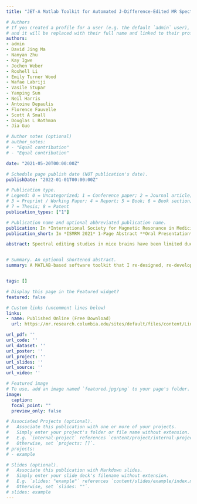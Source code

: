 ```yaml
---
title: "JET-A Matlab Toolkit for Automated J-Difference-Edited MR Spectra Processing of In Vivo Mouse MEGA-PRESS Study at 9.4 T"

# Authors
# If you created a profile for a user (e.g. the default `admin` user), write the username (folder name) here 
# and it will be replaced with their full name and linked to their profile.
authors:
- admin
- David Jing Ma
- Nanyan Zhu
- Kay Igwe
- Jochen Weber
- Roshell Li
- Emily Turner Wood
- Wafae Labriji
- Vasile Stupar
- Yanping Sun
- Neil Harris
- Antoine Depaulis
- Florence Fauvelle
- Scott A Small
- Douglas L Rothman
- Jia Guo

# Author notes (optional)
# author_notes:
# - "Equal contribution"
# - "Equal contribution"

date: "2021-05-20T00:00:00Z"

# Schedule page publish date (NOT publication's date).
publishDate: "2022-01-01T00:00:00Z"

# Publication type.
# Legend: 0 = Uncategorized; 1 = Conference paper; 2 = Journal article;
# 3 = Preprint / Working Paper; 4 = Report; 5 = Book; 6 = Book section;
# 7 = Thesis; 8 = Patent
publication_types: ["1"]

# Publication name and optional abbreviated publication name.
publication: In *International Society for Magnetic Resonance in Medicine (ISMRM)* 1-Page Abstract **Oral Presentation**
publication_short: In *ISMRM 2021* 1-Page Abstract **Oral Presentation**

abstract: Spectral editing studies in mice brains have been limited due to difficulty in spectrum processing and lack of software package analysis. However, in preclinical studies, mouse models play an important role in understanding e ects of drugs and its impact on the nervous system. JET is a fully automated software that performs raw data conversion, spectrum registration, spectral quality assessment and metabolite quanti cation of MEGA-PRESS mouse data at 9.4 T. In this work, we rst introduce the automated spectra processing pipeline of JET and further demonstrate its utilities in mouse studies.


# Summary. An optional shortened abstract.
summary: A MATLAB-based software toolkit that I re-designed, re-developed and released with my research partner Nanyan and supervisor Dr. Jia Guo based on Dr. Guo's previous work.


tags: []

# Display this page in the Featured widget?
featured: false

# Custom links (uncomment lines below)
links:
- name: Published Online (Free Download)
  url: https://mr.research.columbia.edu/sites/default/files/content/Liu%20JET.pdf

url_pdf: ''
url_code: ''
url_dataset: ''
url_poster: ''
url_project: ''
url_slides: ''
url_source: ''
url_video: ''

# Featured image
# To use, add an image named `featured.jpg/png` to your page's folder. 
image:
  caption:
  focal_point: ""
  preview_only: false

# Associated Projects (optional).
#   Associate this publication with one or more of your projects.
#   Simply enter your project's folder or file name without extension.
#   E.g. `internal-project` references `content/project/internal-project/index.md`.
#   Otherwise, set `projects: []`.
# projects:
# - example

# Slides (optional).
#   Associate this publication with Markdown slides.
#   Simply enter your slide deck's filename without extension.
#   E.g. `slides: "example"` references `content/slides/example/index.md`.
#   Otherwise, set `slides: ""`.
# slides: example
---
```


<!-- {{% callout note %}}
Click the *Cite* button above to demo the feature to enable visitors to import publication metadata into their reference management software.
{{% /callout %}}

{{% callout note %}}
Create your slides in Markdown - click the *Slides* button to check out the example.
{{% /callout %}} -->

<!-- Supplementary notes can be added here, including [code, math, and images](https://wowchemy.com/docs/writing-markdown-latex/). -->
